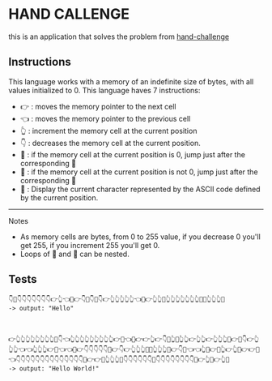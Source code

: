 # HAND CALLENGE
this is an application that solves the problem from [hand-challenge](https://github.com/jesus-seijas-sp/hand-challenge)

## Instructions

This language works with a memory of an indefinite size of bytes, with all values initialized to 0. This language haves 7 instructions:

- 👉 : moves the memory pointer to the next cell
- 👈 : moves the memory pointer to the previous cell
- 👆 : increment the memory cell at the current position
- 👇 : decreases the memory cell at the current position.
- 🤜 : if the memory cell at the current position is 0, jump just after the corresponding 🤛
- 🤛 : if the memory cell at the current position is not 0, jump just after the corresponding 🤜
- 👊 : Display the current character represented by the ASCII code defined by the current position.
---
Notes
- As memory cells are bytes, from 0 to 255 value, if you decrease 0 you'll get 255, if you increment 255 you'll get 0.
- Loops of 🤜 and 🤛 can be nested.

## Tests 

    👇🤜👇👇👇👇👇👇👇👉👆👈🤛👉👇👊👇🤜👇👉👆👆👆👆👆👈🤛👉👆👆👊👆👆👆👆👆👆👆👊👊👆👆👆👊 
    -> output: "Hello"

<br>

    👉👆👆👆👆👆👆👆👆🤜👇👈👆👆👆👆👆👆👆👆👆👉🤛👈👊👉👉👆👉👇🤜👆🤛👆👆👉👆👆👉👆👆👆🤜👉🤜👇👉👆👆👆👈👈👆👆👆👉🤛👈👈🤛👉👇👇👇👇👇👊👉👇👉👆👆👆👊👊👆👆👆👊👉👇👊👈👈👆🤜👉🤜👆👉👆🤛👉👉🤛👈👇👇👇👇👇👇👇👇👇👇👇👇👇👇👊👉👉👊👆👆👆👊👇👇👇👇👇👇👊👇👇👇👇👇👇👇👇👊👉👆👊👉👆👊
    -> output: "Hello World!"